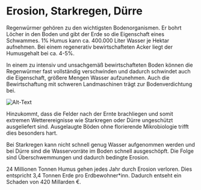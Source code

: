 # Erosion, Starkregen, Dürre

Regenwürmer gehören zu den wichtigsten Bodenorganismen. Er bohrt Löcher in den Boden und gibt der Erde so die Eigenschaft eines Schwammes. 1% Humus kann ca. 400.000 Liter Wasser je Hektar aufnehmen. Bei einem regenerativ bewirtschafteten Acker liegt der Humusgehalt bei ca. 4-5%.

 In einem zu intensiv und unsachgemäß bewirtschafteten Boden können die Regenwürmer fast vollständig verschwinden und dadurch schwindet auch die Eigenschaft, größere Mengen Wasser aufzunehmen. Auch die Bewirtschaftung mit schweren Landmaschinen trägt zur Bodenverdichtung bei. 
 
 ![Alt-Text](./image/erosion.svg)
 
 Hinzukommt, dass die Felder nach der Ernte brachliegen und somit extremen Wetterereignisse wie Starkregen oder Dürre ungeschützt ausgeliefert sind. Ausgelaugte Böden ohne florierende Mikrobiologie trifft dies besonders hart. 
 
 Bei Starkregen kann nicht schnell genug Wasser aufgenommen werden und bei Dürre sind die Wasservorräte im Boden schnell ausgeschöpft. Die Folge sind Überschwemmungen und dadurch bedingte Erosion.

24 Millionen Tonnen Humus gehen jedes Jahr durch Erosion verloren. Dies entspricht 3,4 Tonnen Erde pro Erdbewohner*inn. Dadurch entseht ein Schaden von 420 Millarden €.
